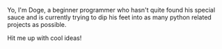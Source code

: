 Yo, I'm Doge, a beginner programmer who hasn't quite found his special sauce and is currently trying to dip his feet into as many python related projects as possible.

Hit me up with cool ideas!

<!---
DogeParker/DogeParker is a ✨ special ✨ repository because its `README.md` (this file) appears on your GitHub profile.
You can click the Preview link to take a look at your changes.
--->
